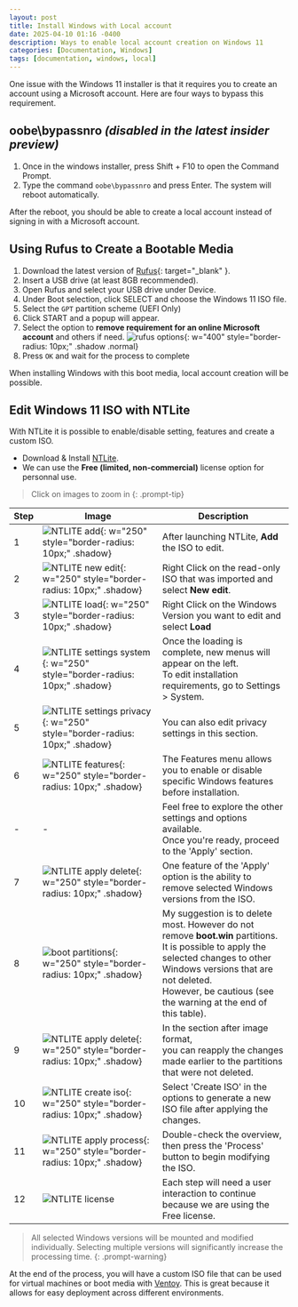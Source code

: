 ```yaml
---
layout: post
title: Install Windows with Local account
date: 2025-04-10 01:16 -0400
description: Ways to enable local account creation on Windows 11
categories: [Documentation, Windows]
tags: [documentation, windows, local]
---
```


One issue with the Windows 11 installer is that it requires you to create an account using a Microsoft account. Here are four ways to bypass this requirement.

## oobe\bypassnro _(disabled in the latest insider preview)_


1. Once in the windows installer, press Shift + F10 to open the Command Prompt.
1. Type the command `oobe\bypassnro` and press Enter. The system will reboot automatically.

After the reboot, you should be able to create a local account instead of signing in with a Microsoft account.

## Using **Rufus** to Create a Bootable Media

1. Download the latest version of [Rufus](https://rufus.ie/en/){: target="_blank" }.
1. Insert a USB drive (at least 8GB recommended).
1. Open Rufus and select your USB drive under Device.
1. Under Boot selection, click SELECT and choose the Windows 11 ISO file.
1. Select the `GPT` partition scheme (UEFI Only)
1. Click START and a popup will appear.
1. Select the option to **remove requirement for an online Microsoft account** and others if need.
![rufus options](/assets/img/rufus.png){: w="400" style="border-radius: 10px;" .shadow .normal}
1. Press `OK` and wait for the process to complete

When installing Windows with this boot media, local account creation will be possible.

## Edit Windows 11 ISO with NTLite

With NTLite it is possible to enable/disable setting, features and create a custom ISO.

- Download & Install [NTLite](https://www.ntlite.com/download/).
- We can use the **Free (limited, non-commercial)** license option for personnal use.

> Click on images to zoom in
{: .prompt-tip}

Step|Image|Description
-|-|-
1|![NTLITE add](/assets/img/windows/ntlite-add.png){: w="250" style="border-radius: 10px;" .shadow}|After launching NTLite, **Add** the ISO to edit.
2|![NTLITE new edit](/assets/img/windows/ntlite-new-edit.png){: w="250" style="border-radius: 10px;" .shadow}|Right Click on the read-only ISO that was imported and select **New edit**.
3|![NTLITE load](/assets/img/windows/ntlite-load.png){: w="250" style="border-radius: 10px;" .shadow}| Right Click on the Windows Version you want to edit and select **Load**
4|![NTLITE settings system](/assets/img/windows/ntlite-system.png){: w="250" style="border-radius: 10px;" .shadow}| Once the loading is complete, new menus will appear on the left.<br>To edit installation requirements, go to Settings > System.
5|![NTLITE settings privacy](/assets/img/windows/ntlite-privacy.png){: w="250" style="border-radius: 10px;" .shadow}| You can also edit privacy settings in this section.
6|![NTLITE features](/assets/img/windows/ntlite-features.png){: w="250" style="border-radius: 10px;" .shadow}| The Features menu allows you to enable or disable specific Windows features before installation.
-|-|Feel free to explore the other settings and options available.<br>Once you're ready, proceed to the 'Apply' section.
7|![NTLITE apply delete](/assets/img/windows/apply-delete.png){: w="250" style="border-radius: 10px;" .shadow}| One feature of the 'Apply' option is the ability to remove selected Windows versions from the ISO.
8|![boot partitions](/assets/img/windows/boot.png){: w="250" style="border-radius: 10px;" .shadow}|My suggestion is to delete most. However do not remove **boot.win** partitions.<br>It is possible to apply the selected changes to other Windows versions that are not deleted.<br>However, be cautious (see the warning at the end of this table).
9|![NTLITE apply delete](/assets/img/windows/apply-reapply.png){: w="250" style="border-radius: 10px;" .shadow}| In the section after image format,<br>you can reapply the changes made earlier to the partitions that were not deleted.
10|![NTLITE create iso](/assets/img/windows/apply-create-iso.png){: w="250" style="border-radius: 10px;" .shadow}| Select 'Create ISO' in the options to generate a new ISO file after applying the changes.
11|![NTLITE apply process](/assets/img/windows/apply-process.png){: w="250" style="border-radius: 10px;" .shadow}| Double-check the overview, then press the 'Process' button to begin modifying the ISO.
12|![NTLITE license](/assets/img/windows/premium-feature.png)|Each step will need a user interaction to continue because we are using the Free license.

> All selected Windows versions will be mounted and modified individually. Selecting multiple versions will significantly increase the processing time.
{: .prompt-warning}

At the end of the process, you will have a custom ISO file that can be used for virtual machines or boot media with [Ventoy](https://www.ventoy.net/). This is great because it allows for easy deployment across different environments.